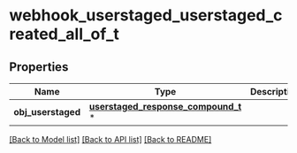 # webhook_userstaged_userstaged_created_all_of_t

## Properties
Name | Type | Description | Notes
------------ | ------------- | ------------- | -------------
**obj_userstaged** | [**userstaged_response_compound_t**](userstaged_response_compound.md) \* |  | 

[[Back to Model list]](../README.md#documentation-for-models) [[Back to API list]](../README.md#documentation-for-api-endpoints) [[Back to README]](../README.md)


